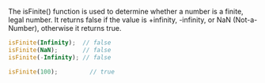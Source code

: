 
 The isFinite() function is used to determine whether a number is a finite, legal number. It returns false if the value is +infinity, -infinity, or NaN (Not-a-Number), otherwise it returns true.

 ```javascript
 isFinite(Infinity);  // false
 isFinite(NaN);       // false
 isFinite(-Infinity); // false

 isFinite(100);         // true
 ```
